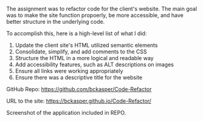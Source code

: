 The assignment was to refactor code for the client's website. The main goal was to make the site function propoerly, be more accessible, and have better structure in the underlying code.

To accomplish this, here is a high-level list of what I did:
1. Update the client site's HTML utilized semantic elements
2. Consolidate, simplify, and add comments to the CSS
3. Structure the HTML in a more logical and readable way
4. Add accessibility features, such as ALT descriptions on images
5. Ensure all links were working appropriately
6. Ensure there was a descriptive title for the website

GitHub Repo: https://github.com/bckasper/Code-Refactor

URL to the site: https://bckasper.github.io/Code-Refactor/

Screenshot of the application included in REPO.

